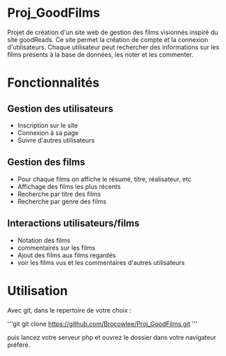 # Proj_GoodFilms
Projet de création d'un site web de gestion des films visionnés inspiré du site goodReads. Ce site permet la création de compte et la connexion d'utilisateurs. Chaque utilisateur peut rechercher des informations sur les films présents à la base de données, les noter et les commenter.


# Fonctionnalités

## Gestion des utilisateurs
  - Inscription sur le site
  - Connexion à sa page
  - Suivre d'autres utilisateurs

## Gestion des films
  - Pour chaque films on affiche le résumé, titre, réalisateur, etc
  - Affichage des films les plus récents
  - Recherche par titre des films
  - Recherche par genre des films

## Interactions utilisateurs/films
  - Notation des films 
  - commentaires sur les films
  - Ajout des films aux films regardés
  - voir les films vus et les commentaires d'autres utilisateurs

# Utilisation

Avec git, dans le repertoire de votre choix :

'''git
git clone https://github.com/Brocowlee/Proj_GoodFilms.git
'''

puis lancez votre serveur php et ouvrez le dossier dans votre navigateur préféré.
